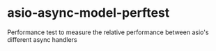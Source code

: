 # asio-async-model-perftest
Performance test to measure the relative performance between asio's different async handlers
